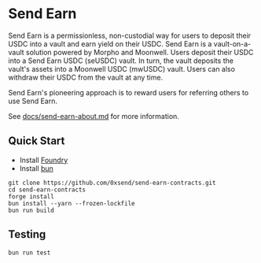 # Send Earn

Send Earn is a permissionless, non-custodial way for users to deposit their USDC into a vault and earn yield on their USDC. Send Earn is a vault-on-a-vault solution powered by Morpho and Moonwell. Users deposit their USDC into a Send Earn USDC (seUSDC) vault. In turn, the vault deposits the vault's assets into a Moonwell USDC (mwUSDC) vault. Users can also withdraw their USDC from the vault at any time.

Send Earn's pioneering approach is to reward users for referring others to use Send Earn.

See [docs/send-earn-about.md](docs/send-earn-about.md) for more information.

## Quick Start

- Install [Foundry](https://github.com/foundry-rs/foundry)
- Install [bun](https://bun.sh/)

```shell
git clone https://github.com/0xsend/send-earn-contracts.git
cd send-earn-contracts
forge install
bun install --yarn --frozen-lockfile
bun run build
```

## Testing

```shell
bun run test
```
